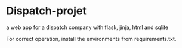 # Dispatch-projet
a web app for a dispatch company with flask, jinja, html and sqlite

For correct operation, install the environments from requirements.txt.

